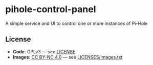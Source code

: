 # pihole-control-panel
A simple service and UI to control one or more instances of Pi-Hole

## License

- **Code**: GPLv3 — see [LICENSE](/LICENSES/LICENSE)
- **Images**: [CC BY-NC 4.0](https://creativecommons.org/licenses/by-nc/4.0/) — see [LICENSES/images.txt](LICENSES/images.txt)
